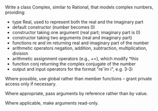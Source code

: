 Write a class Complex, similar to Rational, that models complex numbers, providing:
- type Real, used to represent both the real and the imaginary part
- default constructor (number becomes 0)
- constructor taking one argument (real part; imaginary part is 0)
- constructor taking two arguments (real and imaginary part)
- functions re and im returning real and imaginary part of the number
- arithmetic operators negation, addition, subtraction, multiplication, division
- arithmetic assignment operators (e.g., +=), which modify *this
- function conj returning the complex conjugate of the number
- output and input operators for the format "re˘im i", e.g. 3-2i

Where possible, use global rather than member functions – grant private access only if necessary.

Where appropriate, pass arguments by reference rather than by value.

Where applicable, make arguments read-only.
